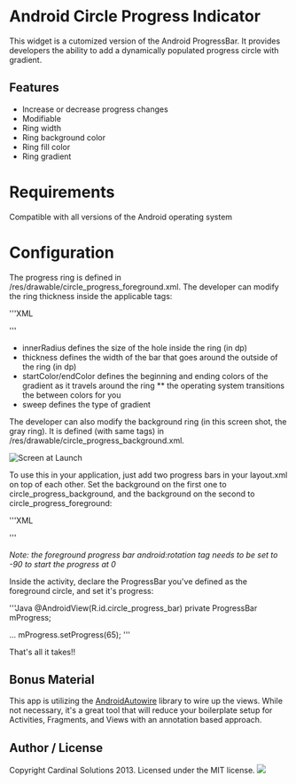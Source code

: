 # Android Circle Progress Indicator

This widget is a cutomized version of the Android ProgressBar.  It provides developers the ability to add a dynamically populated progress circle with gradient.

## Features

* Increase or decrease progress changes
* Modifiable
 * Ring width
 * Ring background color
 * Ring fill color
 * Ring gradient

# Requirements

Compatible with all versions of the Android operating system

# Configuration

The progress ring is defined in /res/drawable/circle_progress_foreground.xml.  The developer can modify the ring thickness inside the applicable tags:

'''XML
<shape
	android:innerRadius="@dimen/sixty_dp"
	android:shape="ring"
	android:thickness="@dimen/seven_dp">

<gradient
    android:startColor="@color/dark_blue"
    android:endColor="@color/coral_blue"
    android:type="sweep" />   

</shape>
'''

* innerRadius defines the size of the hole inside the ring (in dp)
* thickness defines the width of the bar that goes around the outside of the ring (in dp)
* startColor/endColor defines the beginning and ending colors of the gradient as it travels around the ring
** the operating system transitions the between colors for you
* sweep defines the type of gradient

The developer can also modify the background ring (in this screen shot, the gray ring).  It is defined (with same tags) in /res/drawable/circle_progress_background.xml.

![Screen at Launch](https://github.com/kingws/AndroidCirleProgressIndicator/blob/master/img/screen_shot.png)

To use this in your application, just add two progress bars in your layout.xml on top of each other.  Set the background on the first one to circle_progress_background, and the background on the second to circle_progress_foreground:

'''XML
<ProgressBar
		style="?android:attr/progressBarStyleHorizontal"
		android:layout_width="match_parent"
		android:layout_height="match_parent"
		android:layout_centerInParent="true"
		android:indeterminate="false"
		android:max="100"
		android:progress="100"
		android:progressDrawable="@drawable/circle_progress_background" />

<ProgressBar
		android:id="@+id/circle_progress_bar"
		style="?android:attr/progressBarStyleHorizontal"
		android:layout_width="match_parent"
		android:layout_height="match_parent"
		android:layout_centerInParent="true"
		android:max="100"
		android:rotation="-90"
		android:indeterminate="false"
		android:progressDrawable="@drawable/circle_progress_foreground" />
'''

*Note: the foreground progress bar android:rotation tag needs to be set to -90 to start the progress at 0*

Inside the activity, declare the ProgressBar you've defined as the foreground circle, and set it's progress:

'''Java
@AndroidView(R.id.circle_progress_bar)
private ProgressBar mProgress;	

...
mProgress.setProgress(65);
'''

That's all it takes!!

## Bonus Material

This app is utilizing the [AndroidAutowire](https://github.com/CardinalNow/AndroidAutowire) library to wire up the views.  While not necessary, it's a great tool that will reduce your boilerplate setup for Activities, Fragments, and Views with an annotation based approach.

## Author / License

Copyright Cardinal Solutions 2013. Licensed under the MIT license.
<img src="https://raw.github.com/CardinalNow/NSURLConnection-Debug/master/logo_footer.png"/>